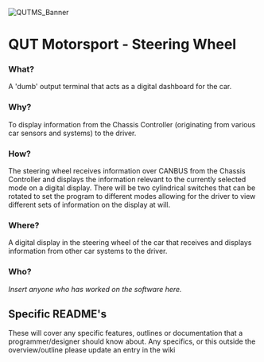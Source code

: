 ![QUTMS_Banner](https://raw.githubusercontent.com/Technosasquach/QUTMS_Master/master/src/qutmsBanner.jpg)

# QUT Motorsport - Steering Wheel

### What?
A 'dumb' output terminal that acts as a digital dashboard for the car.
### Why?
To display information from the Chassis Controller (originating from various car sensors and systems) to the driver.
### How?
The steering wheel receives information over CANBUS from the Chassis Controller and displays the information relevant to the currently selected mode on a digital display. There will be two cylindrical switches that can be rotated to set the program to different modes allowing for the driver to view different sets of information on the display at will.
### Where?
A digital display in the steering wheel of the car that receives and displays information from other car systems to the driver.
### Who?
*Insert anyone who has worked on the software here.*

## Specific README's
These will cover any specific features, outlines or documentation that a programmer/designer should know about. Any specifics, or this outside the overview/outline please update an entry in the wiki
